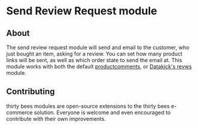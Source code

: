 # Send Review Request module

## About
The send review request module will send and email to the customer, who just bought an item, asking for a review.  You can set how many product links will be sent, as well as which order state to send the email at.  This module works with both the default [productcomments](https://github.com/thirtybees/productcomments), or [Datakick's revws](https://github.com/getdatakick/revws) module.

## Contributing
thirty bees modules are open-source extensions to the thirty bees e-commerce solution. Everyone is welcome and even encouraged to contribute with their own improvements.
